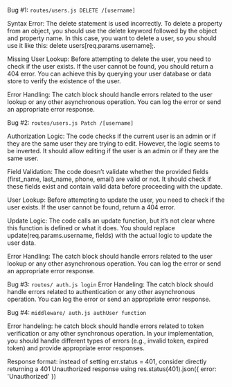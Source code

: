 Bug #1: 
``routes/users.js DELETE /[username]``

Syntax Error: The delete statement is used incorrectly. To delete a property from an object, you should use the delete keyword followed by the object and property name. In this case, you want to delete a user, so you should use it like this: delete users[req.params.username];.

Missing User Lookup: Before attempting to delete the user, you need to check if the user exists. If the user cannot be found, you should return a 404 error. You can achieve this by querying your user database or data store to verify the existence of the user.

Error Handling: The catch block should handle errors related to the user lookup or any other asynchronous operation. You can log the error or send an appropriate error response.

Bug #2:
``routes/users.js Patch /[username]``

Authorization Logic:
The code checks if the current user is an admin or if they are the same user they are trying to edit. However, the logic seems to be inverted. It should allow editing if the user is an admin or if they are the same user.

Field Validation:
The code doesn’t validate whether the provided fields (first_name, last_name, phone, email) are valid or not. It should check if these fields exist and contain valid data before proceeding with the update.

User Lookup:
Before attempting to update the user, you need to check if the user exists. If the user cannot be found, return a 404 error.

Update Logic:
The code calls an update function, but it’s not clear where this function is defined or what it does. You should replace update(req.params.username, fields) with the actual logic to update the user data.

Error Handling:
The catch block should handle errors related to the user lookup or any other asynchronous operation. You can log the error or send an appropriate error response.

Bug #3:
``routes/ auth.js login``
Error Handeling: The catch block should handle errors related to authentication or any other asynchronous operation. You can log the error or send an appropriate error response.

Bug #4: 
``middleware/ auth.js authUser function``

Error handeling: he catch block should handle errors related to token verification or any other synchronous operation.
In your implementation, you should handle different types of errors (e.g., invalid token, expired token) and provide appropriate error responses.

Response format: instead of setting err.status = 401, consider directly returning a 401 Unauthorized response using res.status(401).json({ error: 'Unauthorized' })